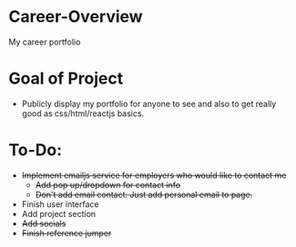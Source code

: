 # Career-Overview
My career portfolio

# Goal of Project
- Publicly display my portfolio for anyone to see and also to get really good as css/html/reactjs basics.

# To-Do:
- ~~Implement emailjs service for employers who would like to contact me~~
   - ~~Add pop up/dropdown for contact info~~
   - ~~Don't add email contact. Just add personal email to page.~~
- Finish user interface
- Add project section
- ~~Add socials~~
- ~~Finish reference jumper~~